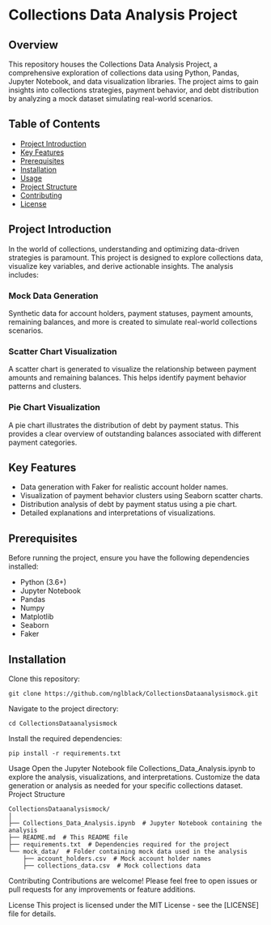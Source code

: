 # Collections Data Analysis Project

## Overview

This repository houses the Collections Data Analysis Project, a comprehensive exploration of collections data using Python, Pandas, Jupyter Notebook, and data visualization libraries. The project aims to gain insights into collections strategies, payment behavior, and debt distribution by analyzing a mock dataset simulating real-world scenarios.

## Table of Contents

- [Project Introduction](#project-introduction)
- [Key Features](#key-features)
- [Prerequisites](#prerequisites)
- [Installation](#installation)
- [Usage](#usage)
- [Project Structure](#project-structure)
- [Contributing](#contributing)
- [License](#license)

## Project Introduction

In the world of collections, understanding and optimizing data-driven strategies is paramount. This project is designed to explore collections data, visualize key variables, and derive actionable insights. The analysis includes:

### Mock Data Generation

Synthetic data for account holders, payment statuses, payment amounts, remaining balances, and more is created to simulate real-world collections scenarios.

### Scatter Chart Visualization

A scatter chart is generated to visualize the relationship between payment amounts and remaining balances. This helps identify payment behavior patterns and clusters.

### Pie Chart Visualization

A pie chart illustrates the distribution of debt by payment status. This provides a clear overview of outstanding balances associated with different payment categories.

## Key Features

- Data generation with Faker for realistic account holder names.
- Visualization of payment behavior clusters using Seaborn scatter charts.
- Distribution analysis of debt by payment status using a pie chart.
- Detailed explanations and interpretations of visualizations.

## Prerequisites

Before running the project, ensure you have the following dependencies installed:

- Python (3.6+)
- Jupyter Notebook
- Pandas
- Numpy
- Matplotlib
- Seaborn
- Faker

## Installation

Clone this repository:

```
git clone https://github.com/nglblack/CollectionsDataanalysismock.git
```

Navigate to the project directory:
```
cd CollectionsDataanalysismock
```

Install the required dependencies:
```
pip install -r requirements.txt
```
Usage
Open the Jupyter Notebook file Collections_Data_Analysis.ipynb to explore the analysis, visualizations, and interpretations.
Customize the data generation or analysis as needed for your specific collections dataset.
Project Structure
```
CollectionsDataanalysismock/
│
├── Collections_Data_Analysis.ipynb  # Jupyter Notebook containing the analysis
├── README.md  # This README file
├── requirements.txt  # Dependencies required for the project
└── mock_data/  # Folder containing mock data used in the analysis
    ├── account_holders.csv  # Mock account holder names
    ├── collections_data.csv  # Mock collections data
```

Contributing
Contributions are welcome! Please feel free to open issues or pull requests for any improvements or feature additions.

License
This project is licensed under the MIT License - see the [LICENSE] file for details.


